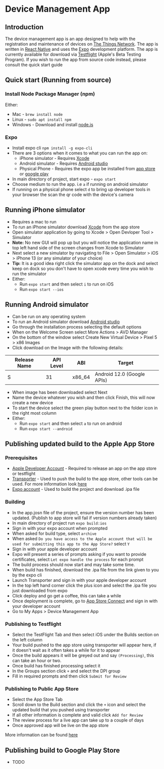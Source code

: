# Device Management App
## Introduction
The device management app is an app designed to help with the registration and maintenance of devices on [The Things Network](https://www.thethingsnetwork.org/). The app is written in [React Native](https://reactnative.dev/) and uses the [Expo](https://expo.dev/) development platform. The app is currently available for download via [Testflight](https://testflight.apple.com/join/ZspSdWIi) (Apple's Beta Testing Program). If you wish to run the app from source code instead, please consult the quick start guide


## Quick start (Running from source)
### Install Node Package Manager (npm)

Either:

- Mac - `brew install node`
- Linux -  `sudo apt install npm`
- Windows - Download and install [node.js](https://nodejs.org/en/download/)

### Expo
- Install expo cli `npm install -g expo-cli`
- There are 3 options when it comes to what you can run the app on:
	- iPhone simulator - Requires [Xcode](https://apps.apple.com/au/app/xcode/id497799835?mt=12)
	- Android simulator - Requires [Android studio](https://developer.android.com/studio)
	- Physical Phone - Requires the expo app be installed from [app store](https://apps.apple.com/au/app/expo-go/id982107779) or [google play](https://play.google.com/store/apps/details?id=host.exp.exponent)
- In main directory of project, start expo - `expo start`
- Choose medium to run the app. i.e `a` if running on android simulator
- If running on a physical phone select `d` to bring up developer tools in your browser the scan the qr code with the device's camera


## Running iPhone simulator
- Requires a mac to run
- To run an iPhone simulator download [Xcode](https://apps.apple.com/au/app/xcode/id497799835?mt=12) from the app store
- Open simulator application by going to Xcode > Open Devloper Tool > Simulator
- **Note:** No new GUI will pop up but you will notice the application name in top left hand side of the screen changes from Xcode to Simulator
- Next select a new simulator by navigating to File > Open Simulator > iOS > iPhone 13 (or any simulator of your choice)
- **Tip:** It is a good idea right click the simulator app on the dock and select keep on dock so you don't have to open xcode every time you wish to run the simulator
- Either:
	- Run `expo start` and then select `i` to run on iOS
	- Run `expo start --ios`

## Running Android simulator
- Can be run on any operating system
- To run an Android simulator download [Android studio](https://developer.android.com/studio)
- Go through the installation process selecting the default options
- When on the Welcome Screen select More Actions > AVD Manager
- On the bottom of the window select Create New Virtual Device > Pixel 5 > x86 Images
- Click download on the Image with the following details:

|Release Name|API Level|ABI|Target
|---|---|---|---|
|S|31|x86_64|Android 12.0 (Google APIs)|

- When image has been downloaded select Next
- Name the device whatever you wish and then click Finish, this will now create a new device
- To start the device select the green play button next to the folder icon in the right most column
- Either:
	- Run `expo start` and then select `a` to run on android
	- Run `expo start --android`  

## Publishing updated build to the Apple App Store
### Prerequisites
- [Apple Developer Account](https://developer.apple.com/) - Required to release an app on the app store or testflight
- [Transporter](https://apps.apple.com/au/app/transporter/id1450874784?mt=12) - Used to push the build to the app store, other tools can be used. For more information look [here](https://help.apple.com/app-store-connect/#/devb1c185036)
- [Expo account](https://expo.dev/) - Used to build the project and download .ipa file 


### Building
- In the app.josn file of the project, ensure the version number has been updated. (Publish to app store will fail if version numbers already taken)
- In main directory of project run `expo build:ios`
- Sign in with your expo account when prompted
- When asked for build type, select `archive`
- When asked `Do you have access to the Apple account that will be used for submitting this app to the App Store?` select `Y`
- Sign in with your apple developer account
- Expo will present a series of prompts asking if you want to provide certificates, select `Let expo handle the process` for each prompt
- The build process should now start and may take some time.
- When build has finished, download the .ipa file from the link given to you by the expo cli
- Launch Transporter and sign in with your apple developer account
- In the top left hand corner click the plus icon and select the .ipa file you just downloaded from expo
- Click deploy and go get a coffee, this can take a while
- Once deployment is complete, go to [App Store Connect](https://appstoreconnect.apple.com/) and sign in with your developer account
- Go to My Apps > Device Management App

### Publishing to Testflight
- Select the TestFlight Tab and then select iOS under the Builds section on the left column
- Your build pushed to the app store using transporter will appear here, if it doesn't wait as it often takes a while for it to appear
- Once the build appears it will be greyed out and say `(Processing)`, this can take an hour or two.
- Once build has finished processing select it
- In the Groups section click `+` and select the DPI group
- Fill in required prompts and then click `Submit for Review`

### Publishing to Public App Store
- Select the App Store Tab
- Scroll down to the Build section and click the `+` icon and select the updated build that you pushed using transporter
- If all other information is complete and valid click `Add for Review`
- The review process for a live app can take up to a couple of days
- Once approved app will be live on the app store

More information can be found [here](https://developer.apple.com/documentation/xcode/distributing-your-app-for-beta-testing-and-releases)

## Publishing build to Google Play Store
- TODO